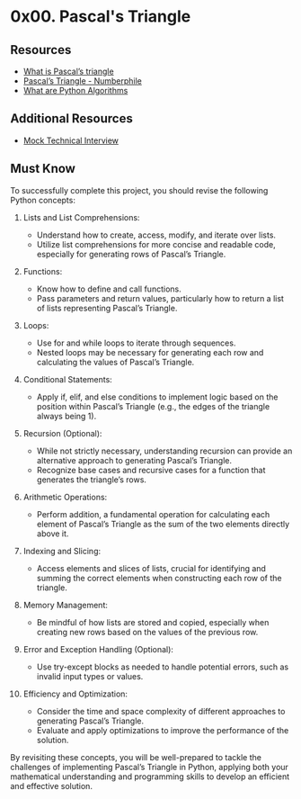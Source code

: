 # 0x00. Pascal's Triangle

## Resources

- [What is Pascal’s triangle](https://intranet.alxswe.com/rltoken/F458nFkW9StJum2zPI4khg)
- [Pascal’s Triangle - Numberphile](https://intranet.alxswe.com/rltoken/XXMN2RVCCGcF5l5ZnUIv8Q)
- [What are Python Algorithms](https://intranet.alxswe.com/rltoken/q5v0xbgrVxG4Nf-fV-BW2w)

## Additional Resources

- [Mock Technical Interview](https://intranet.alxswe.com/rltoken/vKf7Spm4xxFMom3x4Jx52g)

## Must Know

To successfully complete this project, you should revise the following Python concepts:

1.  Lists and List Comprehensions:

    - Understand how to create, access, modify, and iterate over lists.
    - Utilize list comprehensions for more concise and readable code, especially for generating rows of Pascal’s Triangle.

2.  Functions:

    - Know how to define and call functions.
    - Pass parameters and return values, particularly how to return a list of lists representing Pascal’s Triangle.

3.  Loops:

    - Use for and while loops to iterate through sequences.
    - Nested loops may be necessary for generating each row and calculating the values of Pascal’s Triangle.

4.  Conditional Statements:

    - Apply if, elif, and else conditions to implement logic based on the position within Pascal’s Triangle (e.g., the edges of the triangle always being 1).

5.  Recursion (Optional):

    - While not strictly necessary, understanding recursion can provide an alternative approach to generating Pascal’s Triangle.
    - Recognize base cases and recursive cases for a function that generates the triangle’s rows.

6.  Arithmetic Operations:

    - Perform addition, a fundamental operation for calculating each element of Pascal’s Triangle as the sum of the two elements directly above it.

7.  Indexing and Slicing:

    - Access elements and slices of lists, crucial for identifying and summing the correct elements when constructing each row of the triangle.

8.  Memory Management:

    - Be mindful of how lists are stored and copied, especially when creating new rows based on the values of the previous row.

9.  Error and Exception Handling (Optional):

    - Use try-except blocks as needed to handle potential errors, such as invalid input types or values.

10. Efficiency and Optimization:

    - Consider the time and space complexity of different approaches to generating Pascal’s Triangle.
    - Evaluate and apply optimizations to improve the performance of the solution.

By revisiting these concepts, you will be well-prepared to tackle the challenges of implementing Pascal’s Triangle in Python, applying both your mathematical understanding and programming skills to develop an efficient and effective solution.
